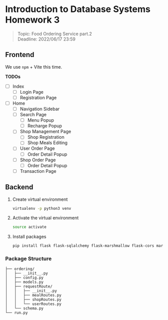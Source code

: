 # Introduction to Database Systems Homework 3

> Topic: Food Ordering Service part.2 <br>
> Deadline: 2022/06/17 23:59

## Frontend

We use <code>npm</code> + Vite this time.

<strong>TODOs</strong>
- [ ] Index
    - [ ] Login Page
    - [ ] Registration Page
- [ ] Home 
    - [ ] Navigation Sidebar
    - [ ] Search Page
        - [ ] Menu Popup
        - [ ] Recharge Popup
    - [ ] Shop Management Page
        - [ ] Shop Registration
        - [ ] Shop Meals Editing
    - [ ] User Order Page
        - [ ] Order Detail Popup 
    - [ ] Shop Order Page
        - [ ] Order Detail Popup 
    - [ ] Transaction Page

## Backend

1. Create virtual environment
    ```sh
    virtualenv -p python3 venv
    ```
2. Activate the virtual environment
    ```sh
    source activate
    ```
3. Install packages
    ```sh   
    pip install flask flask-sqlalchemy flask-marshmallow flask-cors marshmallow marshmallow-sqlalchemy haversine
    ```

### Package Structure

```
├── ordering/
│   ├── __init__.py
│   ├── config.py
│   ├── models.py
│   ├── requestRoute/
│   │   ├── __init__.py
│   │   ├── mealRoutes.py
│   │   ├── shopRoutes.py
│   │   └── userRoutes.py
│   └── schema.py
└── run.py
```

